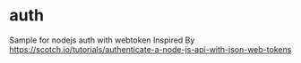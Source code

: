 # auth
Sample for nodejs auth with webtoken
Inspired By https://scotch.io/tutorials/authenticate-a-node-js-api-with-json-web-tokens
